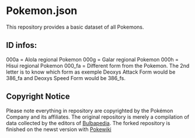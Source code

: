 # Pokemon.json

This repository provides a basic dataset of all Pokemons.

## ID infos:
000a = Alola regional Pokemon
000g = Galar regional Pokemon
000h = Hisui regional Pokemon
000_fa = Different form from the Pokemon. The 2nd letter is to know which form as exemple Deoxys Attack Form would be 386_fa and Deoxys Speed Form would be 386_fs.



## Copyright Notice

Please note everything in repository are copyrighted by the Pokémon Company and its affiliates.
The original repository is merely a compilation of data collected by the editors of [Bulbapedia](https://bulbapedia.bulbagarden.net/wiki/Main_Page).
The forked repository is finished on the newst version with [Pokewiki](https://www.pokewiki.de/)